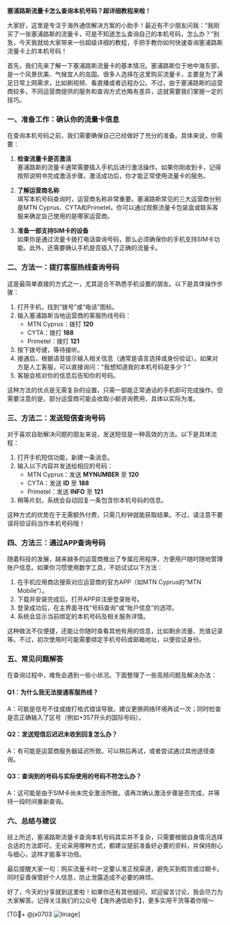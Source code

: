**塞浦路斯流量卡怎么查询本机号码？超详细教程来啦！**

大家好，这里是专注于海外通信解决方案的小助手！最近有不少朋友问我：“我刚买了一张塞浦路斯的流量卡，可是不知道怎么查询自己的本机号码，怎么办？”别急，今天我就给大家带来一份超级详细的教程，手把手教你如何快速查询塞浦路斯流量卡上的本机号码！

首先，我们先来了解一下塞浦路斯流量卡的基本情况。塞浦路斯位于地中海东部，是一个风景优美、气候宜人的岛国。很多人选择在这里购买流量卡，主要是为了满足日常上网需求，比如刷视频、看直播或者远程办公。不过，由于塞浦路斯的运营商较多，不同运营商提供的服务和查询方式也略有差异，这就需要我们掌握一定的技巧。

### 一、准备工作：确认你的流量卡信息

在查询本机号码之前，我们需要确保自己已经做好了充分的准备。具体来说，你需要：

1. **检查流量卡是否激活**  
   塞浦路斯的流量卡通常需要插入手机后进行激活操作。如果你刚收到卡，记得按照说明书完成激活步骤。激活成功后，你才能正常使用流量卡的服务。

2. **了解运营商名称**  
   填写本机号码查询时，运营商名称非常重要。塞浦路斯常见的三大运营商分别是MTN Cyprus、CYTA和Primetel。你可以通过观察流量卡包装盒或联系客服来确定自己使用的是哪家运营商。

3. **准备一部支持SIM卡的设备**  
   如果你是通过流量卡拨打电话查询号码，那么必须确保你的手机支持SIM卡功能。此外，还需要确认手机是否插入了正确的流量卡。

### 二、方法一：拨打客服热线查询号码

这是最简单直接的方式之一，尤其适合不熟悉手机设置的朋友。以下是具体操作步骤：

1. 打开手机，找到“拨号”或“电话”图标。
2. 输入塞浦路斯当地运营商的客服热线号码：
   - MTN Cyprus：拨打 **120**
   - CYTA：拨打 **188**
   - Primetel：拨打 **121**
3. 按下拨号键，等待接听。
4. 接通后，根据语音提示输入相关信息（通常是语言选择或身份验证）。如果对方是人工客服，可以直接询问：“我想知道我的本机号码是多少？”
5. 客服会核对你的信息后告知你的号码。

这种方法的优点是无需复杂的设置，只需一部能正常通话的手机即可完成操作。但需要注意的是，部分运营商可能会收取小额咨询费用，具体以实际为准。

### 三、方法二：发送短信查询号码

对于喜欢自助解决问题的朋友来说，发送短信是一种高效的方法。以下是具体流程：

1. 打开手机短信功能，新建一条消息。
2. 输入以下内容并发送给相应的号码：
   - MTN Cyprus：发送 **MYNUMBER** 至 **120**
   - CYTA：发送 **ID** 至 **188**
   - Primetel：发送 **INFO** 至 **121**
3. 稍等片刻，系统会自动回复一条包含你本机号码的信息。

这种方式的优势在于无需额外付费，只需几秒钟就能获取结果。不过，请注意不要误将验证码当作本机号码哦！

### 四、方法三：通过APP查询号码

随着科技的发展，越来越多的运营商推出了专属应用程序，方便用户随时随地管理账户信息。如果你习惯使用数字工具，不妨试试以下方法：

1. 在手机应用商店搜索对应运营商的官方APP（如MTN Cyprus的“MTN Mobile”）。
2. 下载并安装完成后，打开APP并注册登录账号。
3. 登录成功后，在主界面寻找“号码查询”或“账户信息”的选项。
4. 系统会显示当前绑定的本机号码及相关服务详情。

这种做法不仅便捷，还能让你随时查看其他有用的信息，比如剩余流量、充值记录等。不过，初次使用时可能需要绑定手机号码或邮箱地址，以便验证身份。

### 五、常见问题解答

在查询过程中，难免会遇到一些小状况。下面整理了一些高频问题及解决办法：

#### Q1：为什么我无法接通客服热线？
A：可能是信号不佳或拨打格式错误导致。建议更换网络环境再试一次；同时检查是否正确输入了区号（例如+357开头的国际号码）。

#### Q2：发送短信后迟迟未收到回复怎么办？
A：有可能是运营商服务器延迟所致。可以稍后再试，或者尝试通过其他途径查询。

#### Q3：查询到的号码与实际使用的号码不符怎么办？
A：这可能是由于SIM卡尚未完全激活所致。请再次确认激活步骤是否完成，并等待一段时间重新查询。

### 六、总结与建议

综上所述，塞浦路斯流量卡查询本机号码其实并不复杂，只需要根据自身情况选择合适的方法即可。无论采用哪种方式，都建议提前准备好必要的资料，并保持耐心与细心，这样才能事半功倍。

最后提醒大家一句：购买流量卡时一定要认准正规渠道，避免买到假货或过期卡。同时妥善保管好个人信息，防止泄露造成不必要的麻烦。

好了，今天的分享就到这里啦！如果你还有其他疑问，欢迎留言讨论，我会尽力为大家解答。记得关注我们的公众号【海外通信助手】，更多实用干货等着你哦～

[TG💪+ @jx0703 ![Image](https://github.com/user-attachments/assets/dbca1d08-cadb-493c-b0ec-ad6f7a83f270)]